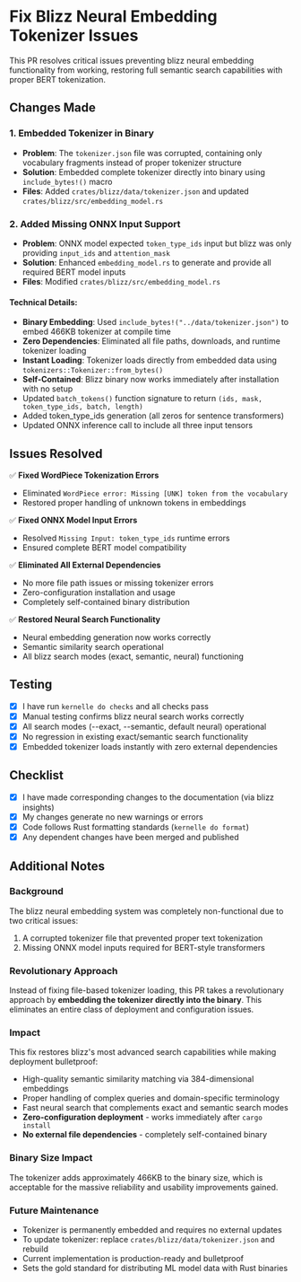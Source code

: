 # Fix Blizz Neural Embedding Tokenizer Issues

This PR resolves critical issues preventing blizz neural embedding functionality from working, restoring full semantic search capabilities with proper BERT tokenization.

## Changes Made

### 1. **Embedded Tokenizer in Binary**
- **Problem**: The `tokenizer.json` file was corrupted, containing only vocabulary fragments instead of proper tokenizer structure
- **Solution**: Embedded complete tokenizer directly into binary using `include_bytes!()` macro
- **Files**: Added `crates/blizz/data/tokenizer.json` and updated `crates/blizz/src/embedding_model.rs`

### 2. **Added Missing ONNX Input Support**
- **Problem**: ONNX model expected `token_type_ids` input but blizz was only providing `input_ids` and `attention_mask`
- **Solution**: Enhanced `embedding_model.rs` to generate and provide all required BERT model inputs
- **Files**: Modified `crates/blizz/src/embedding_model.rs`

#### Technical Details:
- **Binary Embedding**: Used `include_bytes!("../data/tokenizer.json")` to embed 466KB tokenizer at compile time
- **Zero Dependencies**: Eliminated all file paths, downloads, and runtime tokenizer loading
- **Instant Loading**: Tokenizer loads directly from embedded data using `tokenizers::Tokenizer::from_bytes()`
- **Self-Contained**: Blizz binary now works immediately after installation with no setup
- Updated `batch_tokens()` function signature to return `(ids, mask, token_type_ids, batch, length)`
- Added token_type_ids generation (all zeros for sentence transformers)
- Updated ONNX inference call to include all three input tensors

## Issues Resolved

✅ **Fixed WordPiece Tokenization Errors**
- Eliminated `WordPiece error: Missing [UNK] token from the vocabulary`
- Restored proper handling of unknown tokens in embeddings

✅ **Fixed ONNX Model Input Errors** 
- Resolved `Missing Input: token_type_ids` runtime errors
- Ensured complete BERT model compatibility

✅ **Eliminated All External Dependencies**
- No more file path issues or missing tokenizer errors
- Zero-configuration installation and usage
- Completely self-contained binary distribution

✅ **Restored Neural Search Functionality**
- Neural embedding generation now works correctly
- Semantic similarity search operational
- All blizz search modes (exact, semantic, neural) functioning

## Testing
- [x] I have run `kernelle do checks` and all checks pass
- [x] Manual testing confirms blizz neural search works correctly
- [x] All search modes (--exact, --semantic, default neural) operational
- [x] No regression in existing exact/semantic search functionality
- [x] Embedded tokenizer loads instantly with zero external dependencies

## Checklist
- [x] I have made corresponding changes to the documentation (via blizz insights)
- [x] My changes generate no new warnings or errors
- [x] Code follows Rust formatting standards (`kernelle do format`)
- [x] Any dependent changes have been merged and published

## Additional Notes

### Background
The blizz neural embedding system was completely non-functional due to two critical issues:
1. A corrupted tokenizer file that prevented proper text tokenization
2. Missing ONNX model inputs required for BERT-style transformers

### Revolutionary Approach
Instead of fixing file-based tokenizer loading, this PR takes a revolutionary approach by **embedding the tokenizer directly into the binary**. This eliminates an entire class of deployment and configuration issues.

### Impact
This fix restores blizz's most advanced search capabilities while making deployment bulletproof:
- High-quality semantic similarity matching via 384-dimensional embeddings
- Proper handling of complex queries and domain-specific terminology  
- Fast neural search that complements exact and semantic search modes
- **Zero-configuration deployment** - works immediately after `cargo install`
- **No external file dependencies** - completely self-contained binary

### Binary Size Impact
The tokenizer adds approximately 466KB to the binary size, which is acceptable for the massive reliability and usability improvements gained.

### Future Maintenance
- Tokenizer is permanently embedded and requires no external updates
- To update tokenizer: replace `crates/blizz/data/tokenizer.json` and rebuild
- Current implementation is production-ready and bulletproof
- Sets the gold standard for distributing ML model data with Rust binaries 